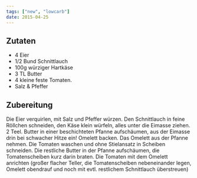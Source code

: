 ```yaml
---
tags: ["new", "lowcarb"]
date: 2015-04-25
---
```


## Zutaten
- 4     Eier
- 1/2   Bund Schnittlauch
- 100g  würziger Hartkäse
- 3 TL  Butter
- 4     kleine feste Tomaten.
- Salz & Pfeffer

## Zubereitung
Die Eier verquirlen, mit Salz und Pfeffer würzen. Den Schnittlauch in feine Röllchen schneiden, den Käse klein würfeln, alles unter die Eimasse ziehen.
2 Teel. Butter in einer beschichteten Pfanne aufschäumen, aus der Eimasse drin bei schwacher Hitze ein! Omelett backen.
Das Omelett aus der Pfanne nehmen.
Die Tomaten waschen und ohne Stielansatz in Scheiben schneiden. Die restliche Butter in der Pfanne aufschäumen, die Tomatenscheiben kurz darin braten.
Die Tomaten mit dem Omelett anrichten (großer flacher Teller, die Tomatenscheiben nebeneinander legen, Omelett obendrauf und noch mit evtl. restlichem Schnittlauch überstreuen)
